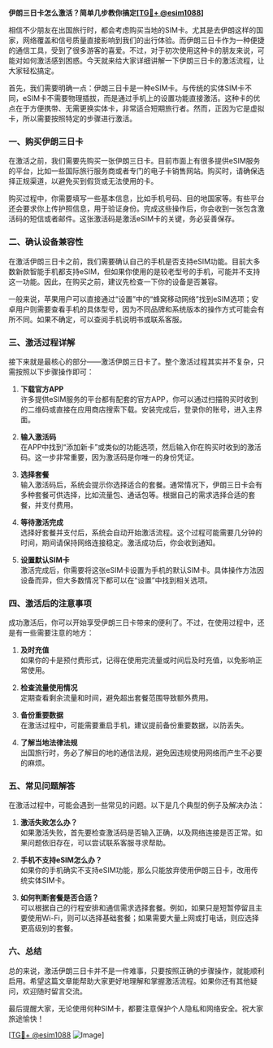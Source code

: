 **伊朗三日卡怎么激活？简单几步教你搞定[[TG💪+ @esim1088](https://t.me/s/esim1088)]**

相信不少朋友在出国旅行时，都会考虑购买当地的SIM卡。尤其是去伊朗这样的国家，网络覆盖和信号质量直接影响到我们的出行体验。而伊朗三日卡作为一种便捷的通信工具，受到了很多游客的喜爱。不过，对于初次使用这种卡的朋友来说，可能对如何激活感到困惑。今天就来给大家详细讲解一下伊朗三日卡的激活流程，让大家轻松搞定。

首先，我们需要明确一点：伊朗三日卡是一种eSIM卡。与传统的实体SIM卡不同，eSIM卡不需要物理插拔，而是通过手机上的设置功能直接激活。这种卡的优点在于方便携带、无需更换实体卡，非常适合短期旅行者。然而，正因为它是虚拟卡，所以需要按照特定的步骤进行激活。

### **一、购买伊朗三日卡**

在激活之前，我们需要先购买一张伊朗三日卡。目前市面上有很多提供eSIM服务的平台，比如一些国际旅行服务商或者专门的电子卡销售网站。购买时，请确保选择正规渠道，以避免买到假货或无法使用的卡。

购买过程中，你需要填写一些基本信息，比如手机号码、目的地国家等。有些平台还会要求你上传护照信息，用于验证身份。完成这些操作后，你会收到一张包含激活码的短信或者邮件。这张激活码是激活eSIM卡的关键，务必妥善保存。

### **二、确认设备兼容性**

在激活伊朗三日卡之前，我们需要确认自己的手机是否支持eSIM功能。目前大多数新款智能手机都支持eSIM，但如果你使用的是较老型号的手机，可能并不支持这一功能。因此，在购买之前，建议先检查一下你的设备是否兼容。

一般来说，苹果用户可以直接通过“设置”中的“蜂窝移动网络”找到eSIM选项；安卓用户则需要查看手机的具体型号，因为不同品牌和系统版本的操作方式可能会有所不同。如果不确定，可以查阅手机说明书或联系客服。

### **三、激活过程详解**

接下来就是最核心的部分——激活伊朗三日卡了。整个激活过程其实并不复杂，只需按照以下步骤操作即可：

1. **下载官方APP**  
   许多提供eSIM服务的平台都有配套的官方APP，你可以通过扫描购买时收到的二维码或直接在应用商店搜索下载。安装完成后，登录你的账号，进入主界面。

2. **输入激活码**  
   在APP中找到“添加新卡”或类似的功能选项，然后输入你在购买时收到的激活码。这一步非常重要，因为激活码是你唯一的身份凭证。

3. **选择套餐**  
   输入激活码后，系统会提示你选择适合的套餐。通常情况下，伊朗三日卡会有多种套餐可供选择，比如流量包、通话包等。根据自己的需求选择合适的套餐，并支付费用。

4. **等待激活完成**  
   选择好套餐并支付后，系统会自动开始激活流程。这个过程可能需要几分钟的时间，期间请保持网络连接稳定。激活成功后，你会收到通知。

5. **设置默认SIM卡**  
   激活完成后，你需要将这张eSIM卡设置为手机的默认SIM卡。具体操作方法因设备而异，但大多数情况下都可以在“设置”中找到相关选项。

### **四、激活后的注意事项**

成功激活后，你可以开始享受伊朗三日卡带来的便利了。不过，在使用过程中，还是有一些需要注意的地方：

1. **及时充值**  
   如果你的卡是预付费形式，记得在使用完流量或时间后及时充值，以免影响正常使用。

2. **检查流量使用情况**  
   定期查看剩余流量和时间，避免超出套餐范围导致额外费用。

3. **备份重要数据**  
   在激活过程中，可能需要重启手机，建议提前备份重要数据，以防丢失。

4. **了解当地法律法规**  
   出国旅行时，务必了解目的地的通信法规，避免因违规使用网络而产生不必要的麻烦。

### **五、常见问题解答**

在激活过程中，可能会遇到一些常见的问题。以下是几个典型的例子及解决办法：

1. **激活失败怎么办？**  
   如果激活失败，首先要检查激活码是否输入正确，以及网络连接是否正常。如果问题依旧存在，可以尝试联系客服寻求帮助。

2. **手机不支持eSIM怎么办？**  
   如果你的手机确实不支持eSIM功能，那么只能放弃使用伊朗三日卡，改用传统实体SIM卡。

3. **如何判断套餐是否合适？**  
   可以根据自己的行程安排和通信需求选择套餐。例如，如果只是短暂停留且主要使用Wi-Fi，则可以选择基础套餐；如果需要大量上网或打电话，则应选择更高级别的套餐。

### **六、总结**

总的来说，激活伊朗三日卡并不是一件难事，只要按照正确的步骤操作，就能顺利启用。希望这篇文章能帮助大家更好地理解和掌握激活流程。如果你还有其他疑问，欢迎随时留言交流。

最后提醒大家，无论使用何种SIM卡，都要注意保护个人隐私和网络安全。祝大家旅途愉快！

[[TG💪+ @esim1088](https://t.me/s/esim1088) ![Image](https://i.postimg.cc/4NQfJmqS/Snipaste-2025-05-13-00-14-12.png)]